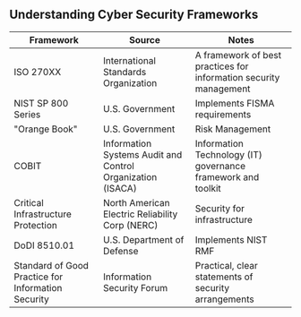 ## Understanding Cyber Security Frameworks


| Framework                                   | Source                              | Notes                                      |
|---------------------------------------------|-------------------------------------|--------------------------------------------|
| ISO 270XX                                     | International Standards Organization | A framework of best practices for information security management |
| NIST SP 800 Series                          | U.S. Government                     | Implements FISMA requirements               |
| "Orange Book"                               | U.S. Government                     | Risk Management                            |
| COBIT                                       | Information Systems Audit and Control Organization (ISACA) | Information Technology (IT) governance framework and toolkit |
| Critical Infrastructure Protection          | North American Electric Reliability Corp (NERC) | Security for infrastructure                |
| DoDI 8510.01                                | U.S. Department of Defense          | Implements NIST RMF                         |
| Standard of Good Practice for Information Security | Information Security Forum        | Practical, clear statements of security arrangements |
